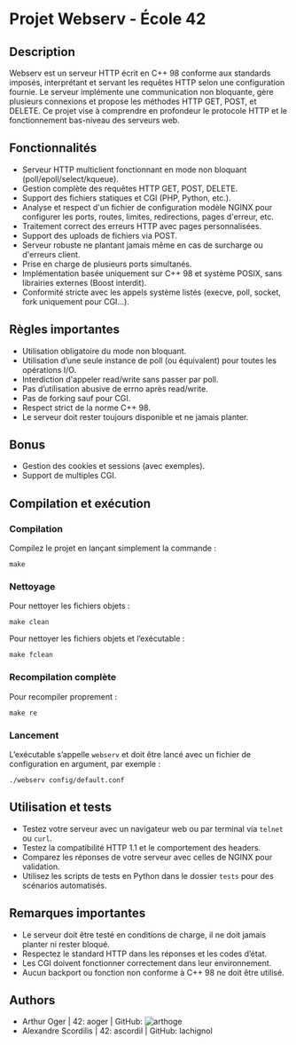 # Projet Webserv - École 42

## Description
Webserv est un serveur HTTP écrit en C++ 98 conforme aux standards imposés, interprétant et servant les requêtes HTTP selon une configuration fournie. Le serveur implémente une communication non bloquante, gère plusieurs connexions et propose les méthodes HTTP GET, POST, et DELETE. Ce projet vise à comprendre en profondeur le protocole HTTP et le fonctionnement bas-niveau des serveurs web.

## Fonctionnalités

- Serveur HTTP multiclient fonctionnant en mode non bloquant (poll/epoll/select/kqueue).
- Gestion complète des requêtes HTTP GET, POST, DELETE.
- Support des fichiers statiques et CGI (PHP, Python, etc.).
- Analyse et respect d'un fichier de configuration modèle NGINX pour configurer les ports, routes, limites, redirections, pages d'erreur, etc.
- Traitement correct des erreurs HTTP avec pages personnalisées.
- Support des uploads de fichiers via POST.
- Serveur robuste ne plantant jamais même en cas de surcharge ou d'erreurs client.
- Prise en charge de plusieurs ports simultanés.
- Implémentation basée uniquement sur C++ 98 et système POSIX, sans librairies externes (Boost interdit).
- Conformité stricte avec les appels système listés (execve, poll, socket, fork uniquement pour CGI...).

## Règles importantes

- Utilisation obligatoire du mode non bloquant.
- Utilisation d’une seule instance de poll (ou équivalent) pour toutes les opérations I/O.
- Interdiction d'appeler read/write sans passer par poll.
- Pas d’utilisation abusive de errno après read/write.
- Pas de forking sauf pour CGI.
- Respect strict de la norme C++ 98.
- Le serveur doit rester toujours disponible et ne jamais planter.

## Bonus 

- Gestion des cookies et sessions (avec exemples).
- Support de multiples CGI.


## Compilation et exécution

### Compilation
Compilez le projet en lançant simplement la commande :
```
make
```

### Nettoyage
Pour nettoyer les fichiers objets :
```
make clean
```
Pour nettoyer les fichiers objets et l’exécutable :
```
make fclean
```

### Recompilation complète
Pour recompiler proprement :
```
make re
```

### Lancement
L’exécutable s’appelle `webserv` et doit être lancé avec un fichier de configuration en argument, par exemple :
```
./webserv config/default.conf
```

## Utilisation et tests

- Testez votre serveur avec un navigateur web ou par terminal via `telnet` ou `curl`.
- Testez la compatibilité HTTP 1.1 et le comportement des headers.
- Comparez les réponses de votre serveur avec celles de NGINX pour validation.
- Utilisez les scripts de tests en Python dans le dossier `tests` pour des scénarios automatisés.

## Remarques importantes

- Le serveur doit être testé en conditions de charge, il ne doit jamais planter ni rester bloqué.
- Respectez le standard HTTP dans les réponses et les codes d’état.
- Les CGI doivent fonctionner correctement dans leur environnement.
- Aucun backport ou fonction non conforme à C++ 98 ne doit être utilisé.


## Authors
- Arthur Oger | 42: aoger | GitHub: ![arthoge](https://github.com/arthoge)
- Alexandre Scordilis | 42: ascordil | GitHub: lachignol



